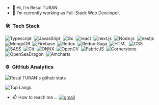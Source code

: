 - 👋 Hi, I’m Resul TURAN
- 🌱 I’m currently working as Full-Stack Web Developer.

### 🛠 &nbsp;Tech Stack
![Typescript](https://img.shields.io/badge/-TypeScript-141a20?style=flat&logo=Typescript&logoColor=3178C6)&nbsp;
![JavasSript](https://img.shields.io/badge/-JavaScript-141a20?style=flat&logo=Javascript&logoColor=FCDC00)&nbsp;
![Go](https://img.shields.io/badge/-Go-141a20?style=flat&logo=Go&logoColor=3178C6)&nbsp;
![react](https://img.shields.io/badge/-React-141a20?style=flat&logo=react&logoColor=61DAFB)&nbsp;
![next.js](https://img.shields.io/badge/-Next.js-141a20?style=flat&logo=next.js&logoColor=ffffff)&nbsp;
![Node.js](https://img.shields.io/badge/-Node.js-141a20?style=flat&logo=Node.js&logoColor=75AC63)&nbsp;
![nestjs](https://img.shields.io/badge/-NestJs-141a20?style=flat&logo=nestjs&logoColor=E0234E)&nbsp;
![MongoDB](https://img.shields.io/badge/-MongoDB-141a20?style=flat&logo=Mongodb&logoColor=75AC63)&nbsp;
![Firebase](https://img.shields.io/badge/-Firebase-141a20?style=flat&logo=Firebase&logoColor=FCDC00)&nbsp;
![Redux](https://img.shields.io/badge/-Redux-141a20?style=flat&logo=redux&logoColor=FCDC00)&nbsp;
![Redux-Saga](https://img.shields.io/badge/-ReduxSaga-141a20?style=flat&logo=redux-saga&logoColor=FCDC00)&nbsp;
![HTML](https://img.shields.io/badge/-HTML-141a20?style=flat&logo=HTML5)&nbsp;
![CSS](https://img.shields.io/badge/-CSS-141a20?style=flat&logo=CSS3&logoColor=1572B6)&nbsp;
![SASS](https://img.shields.io/badge/-SCSS-141a20?style=flat&logo=SASS)&nbsp;
![Git](https://img.shields.io/badge/-Git-141a20?style=flat&logo=git)&nbsp;
![ONNX](https://img.shields.io/badge/-Onnx-141a20?style=flat&logo=onnx)&nbsp;
![OpenCV](https://img.shields.io/badge/-OpenCV-141a20?style=flat&logo=opencv)&nbsp;
![FabricJS](https://img.shields.io/badge/-FabricJS-141a20?style=flat&logo=fabricjs)&nbsp;
![Cornerstone](https://img.shields.io/badge/-cornerstone-141a20?style=flat&logo=cornerstone)&nbsp;
![OpenSeaDragon](https://img.shields.io/badge/-OpenSeaDragon-141a20?style=flat&logo=openseadragon)&nbsp;
![Amcharts](https://img.shields.io/badge/-Amcharts-141a20?style=flat&logo=amcharts)&nbsp;

### ⚙️ &nbsp;GitHub Analytics
![Resul TURAN's github stats](https://github-readme-stats.vercel.app/api?username=resulturan&count_private=true&theme=radical&show_icons=true&include_all_commits=true)&nbsp; 

![Top Langs](https://github-readme-stats.vercel.app/api/top-langs/?username=resulturan&layout=compact&theme=radical&count_private=true&langs_count=5&exclude_repo=BIL2002-final,MemoryGame-MadeWithUnity&hide=html,python,shell)


- 📫 How to reach me ... 
[![gmail](https://img.shields.io/badge/-rturan29@gmail.com-D14836?style=flat&logo=Gmail&logoColor=white)](mailto:rturan29@gmail.com)

